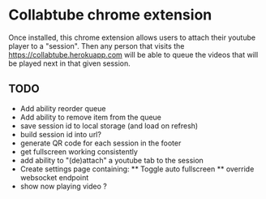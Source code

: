 # Collabtube chrome extension
Once installed, this chrome extension allows users to attach their youtube player to a "session". Then any person that visits the https://collabtube.herokuapp.com will be able to queue the videos that will be played next in that given session.

## TODO
* Add ability reorder queue
* Add ability to remove item from the queue
* save session id to local storage (and load on refresh)
* build session id into url?
* generate QR code for each session in the footer
* get fullscreen working consistently
* add ability to "(de)attach" a youtube tab to the session
* Create settings page containing:
** Toggle auto fullscreen
** override websocket endpoint
* show now playing video ?
